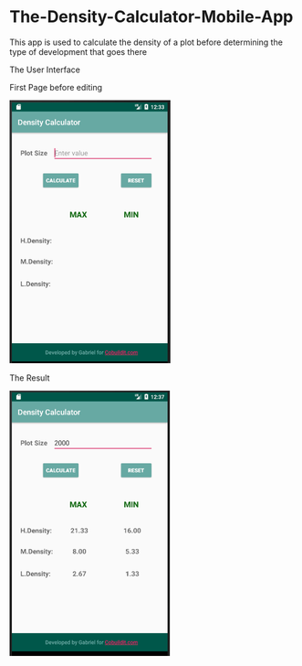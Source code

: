# The-Density-Calculator-Mobile-App
This app is used to calculate the density of a plot before determining the type of development that goes there

The User Interface

First Page before editing
<p>
  <img src="src/density.PNG"
</p>

The Result
<p>
  <img src="src/density%20calculator%20after%20execution.PNG"
</p>
